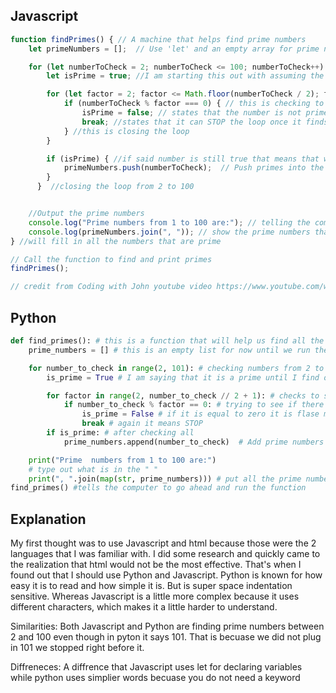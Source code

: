 ## Javascript
```javascript
function findPrimes() { // A machine that helps find prime numbers
    let primeNumbers = [];  // Use 'let' and an empty array for prime numbers

    for (let numberToCheck = 2; numberToCheck <= 100; numberToCheck++) { // Here is a loop that starts at 2 and keeps going until 100
        let isPrime = true; //I am starting this out with assuming the number is true 

        for (let factor = 2; factor <= Math.floor(numberToCheck / 2); factor++) { //this is another loop but it checks to see if the number is divisible by other numbers.
            if (numberToCheck % factor === 0) { // this is checking to see if the number can divide evenly and if so then it is not a prime number
                isPrime = false; // states that the number is not prime if it comes out as 0 (should have a remainder)
                break; //states that it can STOP the loop once it finds a 0, no need to keep going through
            } //this is closing the loop
        }

        if (isPrime) { //if said number is still true that means that we did not find any number that is divided evenly so it is prime
            primeNumbers.push(numberToCheck);  // Push primes into the array box above []
        } 
      }  //closing the loop from 2 to 100


    //Output the prime numbers
    console.log("Prime numbers from 1 to 100 are:"); // telling the comuter to print it out what is in " "
    console.log(primeNumbers.join(", ")); // show the prime numbers that we found
} //will fill in all the numbers that are prime

// Call the function to find and print primes
findPrimes();

// credit from Coding with John youtube video https://www.youtube.com/watch?v=I9-3drnfyp0 
```


## Python
```python
def find_primes(): # this is a function that will help us find all the prime numbers
    prime_numbers = [] # this is an empty list for now until we run the test for all the prime numbers we find

    for number_to_check in range(2, 101): # checking numbers from 2 to 100
        is_prime = True # I am saying that it is a prime until I find out it is not 

        for factor in range(2, number_to_check // 2 + 1): # checks to see if the number can be divided by a smaller number evenly
            if number_to_check % factor == 0: # trying to see if there is a remainder after the divison and if it is equal to zero
                is_prime = False # if it is equal to zero it is flase meaning it is not prime
                break # again it means STOP
        if is_prime: # after checking all 
            prime_numbers.append(number_to_check)  # Add prime numbers

    print("Prime  numbers from 1 to 100 are:")
    # type out what is in the " "
    print(", ".join(map(str, prime_numbers))) # put all the prime numbers split by a commma
find_primes() #tells the computer to go ahead and run the function
```
## Explanation 
My first thought was to use Javascript and html because those were the 2 languages that I was familiar with. I did some research and quickly came to the realization that html would not be the most effective. That's when I found out that I should use Python and Javascript.
Python is known for how easy it is to read and how simple it is. But is super space indentation sensitive. Whereas Javascript is a little more complex because it uses different characters, which makes it a little harder to understand.

Similarities: Both Javascript and Python are finding prime numbers between 2 and 100 even though in pyton it says 101. That is becuase we did not plug in 101 we stopped right before it.

Diffreneces: A diffrence that Javascript uses let for declaring variables while python uses simplier words becuase you do  not need a keyword

